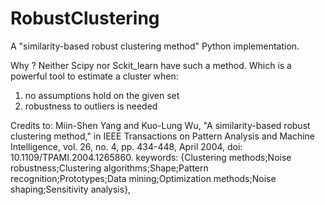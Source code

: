 # RobustClustering
A "similarity-based robust clustering method" Python implementation.

Why ?
Neither Scipy nor Sckit_learn have such a method. Which is a powerful tool to estimate a cluster when:
1) no assumptions hold on the given set
2) robustness to outliers is needed 

Credits to:
Miin-Shen Yang and Kuo-Lung Wu, "A similarity-based robust clustering method," in IEEE Transactions on Pattern Analysis and Machine Intelligence, vol. 26, no. 4, pp. 434-448, April 2004, doi: 10.1109/TPAMI.2004.1265860.
keywords: {Clustering methods;Noise robustness;Clustering algorithms;Shape;Pattern recognition;Prototypes;Data mining;Optimization methods;Noise shaping;Sensitivity analysis},



